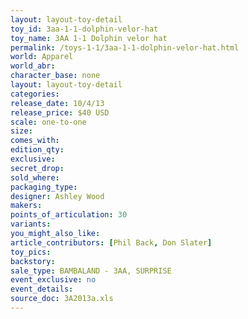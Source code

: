 ```yaml
---
layout: layout-toy-detail 
toy_id: 3aa-1-1-dolphin-velor-hat
toy_name: 3AA 1-1 Dolphin velor hat
permalink: /toys-1-1/3aa-1-1-dolphin-velor-hat.html
world: Apparel
world_abr: 
character_base: none
layout: layout-toy-detail
categories: 
release_date: 10/4/13
release_price: $40 USD
scale: one-to-one
size: 
comes_with: 
edition_qty: 
exclusive: 
secret_drop: 
sold_where: 
packaging_type: 
designer: Ashley Wood
makers: 
points_of_articulation: 30
variants: 
you_might_also_like: 
article_contributors: [Phil Back, Don Slater]
toy_pics: 
backstory: 
sale_type: BAMBALAND - 3AA, SURPRISE
event_exclusive: no
event_details: 
source_doc: 3A2013a.xls
---
```

